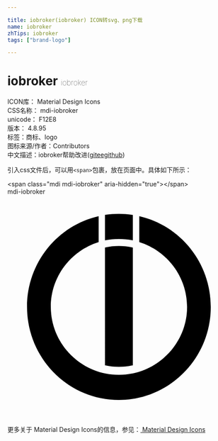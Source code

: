 ```yaml
---

title: iobroker(iobroker) ICON转svg、png下载
name: iobroker
zhTips: iobroker
tags: ["brand-logo"]

---
```


# iobroker  <small style="font-size: 60%;font-weight: 100">iobroker</small>


<div class="detail-page">
<p>
<span>
ICON库：
<span class="badge-secondary badge">Material Design Icons</span> 
</span>
<br/>
<span>
CSS名称：
<span class="badge-secondary badge">mdi-iobroker</span> 
</span>
<br/>
<span>
unicode：
<span class="badge-secondary badge">F12E8</span> 
<copy-btn content='F12E8' btn-title=""></copy-btn>
<copy-btn :content='String.fromCodePoint(parseInt("F12E8", 16))' btn-title="复制U"></copy-btn>
</span>
<br/>
<span>
版本：
<span class="badge-secondary badge">4.8.95</span> 
</span><br/><span>标签：<span class="badge-light badge"><router-link to="/tags/brand-logo.html">商标、logo</router-link></span></span>
<br/>
<span>图标来源/作者：<span class="badge-light badge">Contributors</span></span> 
<br/>
<span class="zh-detail">中文描述：<span class="badge-primary badge">iobroker</span><span class="help-link"><span>帮助改进</span>(<a href="https://gitee.com/liuwave/icon-helper/edit/master/json/material/iobroker.json" target="_blank" rel="noopener noreferrer">gitee</a><a href="https://github.com/liuwave/icon-helper/edit/master/json/material/iobroker.json" target="_blank" rel="noopener noreferrer">github</a></span>)</span><br/>
</p>
</div>
<div class="alert alert-dark">
  <i class="mdi mdi-iobroker mdi-48px"></i>
  <i class="mdi mdi-iobroker mdi-36px"></i>
  <i class="mdi mdi-iobroker mdi-24px"></i>
  <i class="mdi mdi-iobroker mdi-18px"></i>
</div>
<div>
  <p>引入css文件后，可以用<code>&lt;span&gt;</code>包裹，放在页面中。具体如下所示：    
  </p>
  <div class="alert alert-primary" style="font-size: 14px">
    &lt;span class="mdi mdi-iobroker" aria-hidden="true"&gt;&lt;/span&gt;
    <copy-btn content='<span class="mdi mdi-iobroker" aria-hidden="true"></span>'></copy-btn>
  </div>
  <div class="alert alert-secondary">
    <i class="mdi mdi-iobroker"
    style="font-size: 24px"
    aria-hidden="true"></i> mdi-iobroker
    <copy-btn content="mdi-iobroker" btn-title="复制图标名称"></copy-btn>
  </div>
</div>
<div id="svg" class="svg-wrap">
<svg xmlns="http://www.w3.org/2000/svg" viewBox="0 0 24 24"><path d="M12 2C11.5 2 11 2.04 10.5 2.11V4.85C11 4.75 11.5 4.7 12 4.7C12.5 4.7 13 4.75 13.5 4.85V2.12C13 2.04 12.5 2 12 2M9.82 2.25C5.4 3.25 2.11 7.24 2.11 12C2.11 17.5 6.53 22 12 22C17.47 22 21.89 17.5 21.89 12C21.89 7.24 18.6 3.25 14.19 2.25V5.03C17.17 5.96 19.34 8.73 19.34 12C19.34 16 16.05 19.3 12 19.3C7.96 19.3 4.67 16 4.67 12C4.67 8.73 6.84 5.96 9.82 5.03M12 5.45C11.5 5.45 11 5.5 10.5 5.62V18.27C11 18.38 11.5 18.44 12 18.44C12.5 18.44 13 18.39 13.5 18.27V5.62C13 5.5 12.5 5.45 12 5.45Z" /></svg>
</div>
<detail full-name='mdi-iobroker'></detail>
    
<div><p>更多关于 Material Design Icons的信息，参见：<a target="_blank" href="https://iconhelper.cn/material.html"> Material Design Icons</a>
</p></div>
